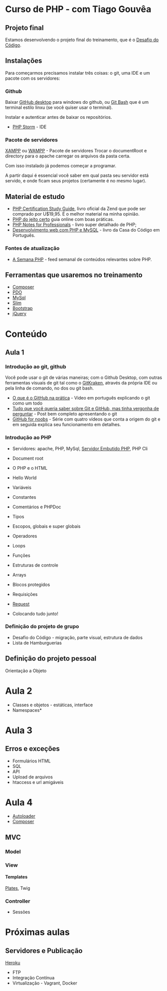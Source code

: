 # Curso de PHP - com Tiago Gouvêa

## Projeto final

Estamos desenvolvendo o projeto final do treinamento, que é o [Desafio do Código](/desafio).

## Instalações

Para começarmos precisamos instalar três coisas: o git, uma IDE e um pacote com os servidores:

### Github
Baixar [GitHub desktop](https://desktop.github.com/) para windows do github, ou [Git Bash](https://git-scm.com/downloads) que é um terminal estilo linxu (se você quiser usar o terminal).

Instalar e autenticar antes de baixar os repositórios.

- [PHP Storm](https://www.jetbrains.com/phpstorm/) - IDE

### Pacote de servidores
 
 [XAMPP](https://www.apachefriends.org/pt_br/index.html) ou [WAMPP](http://www.wampserver.com/en/) - Pacote de servidores
 Trocar o documentRoot e directory para o apache carregar os arquivos da pasta certa.

Com isso instalado já podemos começar a programar.

A partir daqui é essencial você saber em qual pasta seu servidor está servido, e onde ficam seus projetos (certamente é no mesmo lugar).

## Material de estudo

-  [PHP Certification Study Guide](http://www.zend.com/en/services/certification/php-certification-study-guide), livro oficial da Zend que pode ser comprado por U$19,95. É o melhor material na minha opinião.
- [PHP do jeito certo](http://br.phptherightway.com/) guia online com boas práticas.
- [PHP Notes for Professionals](http://book.goalkicker.com/PHPBook/) - livro super detalhado de PHP;
- [Desenvolvimento web com PHP e MySQL](https://www.casadocodigo.com.br/products/livro-php-mysql) - livro da Casa do Código em Português.

### Fontes de atualização

- [A Semana PHP](https://www.getrevue.co/profile/asemanaphp
) - feed semanal de conteúdos relevantes sobre PHP.

## Ferramentas que usaremos no treinamento

- [Composer](https://getcomposer.org/)
- [PDO](http://php.net/manual/pt_BR/book.pdo.php)
- [MySql](https://www.mysql.com/)
- [Slim](http://www.slimframework.com/) 
- [Bootstrap](https://getbootstrap.com/)
- [jQuery](https://jquery.com/)

# Conteúdo 

## Aula 1

### Introdução ao git, github

Você pode usar o git de várias maneiras; com o Github Desktop, com outras ferramentas visuais de git tal como o [GitKraken](https://www.gitkraken.com/), através da própria IDE ou pela linha de comando, no dos ou git bash.

- [O que é o GitHub na prática](https://www.youtube.com/watch?v=fG6gl9ne6CE) - Video em português explicando o git como um todo
- [Tudo que você queria saber sobre Git e GitHub, mas tinha vergonha de perguntar](https://tableless.com.br/tudo-que-voce-queria-saber-sobre-git-e-github-mas-tinha-vergonha-de-perguntar/) - Post bem completo apresentando o git
- [GitHub for noobs](https://www.youtube.com/watch?v=1h9_cB9mPT8&list=PLqGj3iMvMa4LFz8DZ0t-89twnelpT4Ilw) - Série com quatro vídeos que conta a origem do git e em seguida explica seu funcionamento em detalhes.

### Introdução ao PHP

- Servidores: apache, PHP, MySql, [Servidor Embutido PHP](http://php.net/manual/pt_BR/features.commandline.webserver.php), PHP Cli
- Document root
- O PHP e o HTML
- Hello World
- Variáveis
- Constantes
- Comentários e PHPDoc
- Tipos
- Escopos, globais e super globais
- Operadores
- Loops
- Funções
- Estruturas de controle
- Arrays
- Blocos protegidos
- Requisições
- [Request](https://imasters.com.br/desenvolvimento/a-extensao-request-do-php-7/?trace=1519021197&source=single)

- Colocando tudo junto!

### Definição do projeto de grupo

- Desafio do Código - migração, parte visual, estrutura de dados
- Lista de Hamburguerias

## Definição do projeto pessoal

Orientação a Objeto

# Aula 2

- Classes e objetos - estáticas, interface
- Namespaces*

# Aula 3

## Erros e exceções
- Formulários HTML
- SQL
- API
- Upload de arquivos
- htaccess e url amigáveis

# Aula 4

- [Autoloader](http://php.net/autoload)
- [Composer](https://getcomposer.org/)

## MVC
### Model
### View
#### Templates

[Plates](http://platesphp.com/v3/simple-example/), Twig

### Controller

- Sessões

# Próximas aulas

## Servidores e Publicação

[Heroku](https://www.heroku.com/php)

- FTP
- Integração Contínua
- Virtualização - Vagrant, Docker
